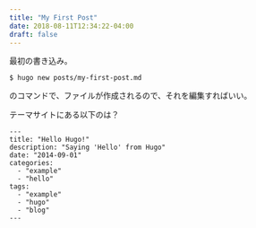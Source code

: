 ```yaml
---
title: "My First Post"
date: 2018-08-11T12:34:22-04:00
draft: false
---
```


最初の書き込み。

```
$ hugo new posts/my-first-post.md
```

のコマンドで、ファイルが作成されるので、それを編集すればいい。

テーマサイトにある以下のは？

```
---
title: "Hello Hugo!"
description: "Saying 'Hello' from Hugo"
date: "2014-09-01"
categories:
  - "example"
  - "hello"
tags:
  - "example"
  - "hugo"
  - "blog"
---
```

